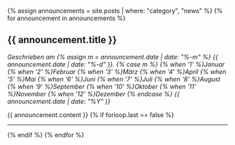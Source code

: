 {% assign announcements = site.posts | where: "category", "news" %}
{% for announcement in announcements %}
## {{ announcement.title }}

*Geschrieben am {% assign m = announcement.date | date: "%-m" %} {{ announcement.date | date: "%-d" }}. {% case m %}
  {% when '1' %}Januar
  {% when '2' %}Februar
  {% when '3' %}M&auml;rz
  {% when '4' %}April
  {% when '5' %}Mai
  {% when '6' %}Juni
  {% when '7' %}Juli
  {% when '8' %}August
  {% when '9' %}September
  {% when '10' %}Oktober
  {% when '11' %}November
  {% when '12' %}Dezember
{% endcase %} {{ announcement.date | date: "%Y" }}*

{{ announcement.content }}
{% if forloop.last == false %} <hr> {% endif %}
{% endfor %}
